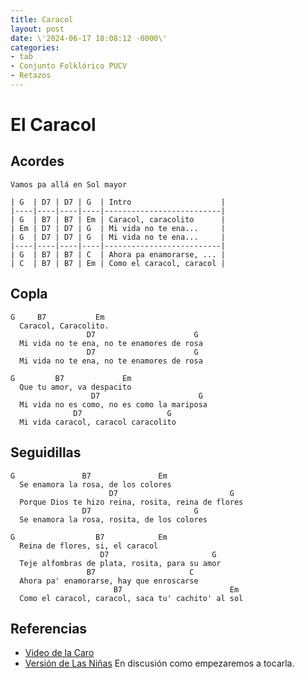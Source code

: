 ```yaml
---
title: Caracol
layout: post
date: \'2024-06-17 18:08:12 -0000\'
categories:
- tab
- Conjunto Folklórico PUCV
- Retazos
---
```


# El Caracol

## Acordes

~~~
Vamos pa allá en Sol mayor

| G  | D7 | D7 | G  | Intro                    |
|----|----|----|----|--------------------------|
| G  | B7 | B7 | Em | Caracol, caracolito      |
| Em | D7 | D7 | G  | Mi vida no te ena...     |
| G  | D7 | D7 | G  | Mi vida no te ena...     |
|----|----|----|----|--------------------------|
| G  | B7 | B7 | C  | Ahora pa enamorarse, ... |
| C  | B7 | B7 | Em | Como el caracol, caracol |
~~~

## Copla

~~~
G     B7           Em
  Caracol, Caracolito.
                 D7                      G
  Mi vida no te ena, no te enamores de rosa
                 D7                      G
  Mi vida no te ena, no te enamores de rosa
~~~

~~~
G         B7             Em
  Que tu amor, va despacito
                  D7                      G
  Mi vida no es como, no es como la mariposa
              D7                   G
  Mi vida caracol, caracol caracolito
~~~

## Seguidillas

~~~
G               B7               Em
  Se enamora la rosa, de los colores
                      D7                         G
  Porque Dios te hizo reina, rosita, reina de flores
                D7                       G
  Se enamora la rosa, rosita, de los colores
~~~

~~~
G                  B7            Em
  Reina de flores, si, el caracol
                    D7                       G
  Teje alfombras de plata, rosita, para su amor
                 B7                     C
  Ahora pa' enamorarse, hay que enroscarse
                       B7                        Em
  Como el caracol, caracol, saca tu' cachito' al sol
~~~

## Referencias

- [Video de la Caro](https://www.facebook.com/carolina.escobarhernandez/videos/10217110243809157?_rdc=1&_rdr)
- [Versión de Las Niñas](https://www.youtube.com/watch?v=6oKJfJ_016c) En discusión como empezaremos a tocarla.
